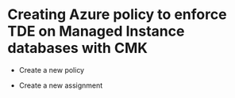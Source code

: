 # Creating Azure policy to enforce TDE on Managed Instance databases with CMK

* Create a new policy

* Create a new assignment

